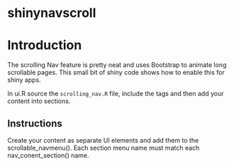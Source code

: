# shinynavscroll

Introduction
=============

The scrolling Nav feature is pretty neat and uses Bootstrap to animate long scrollable pages. This small bit of shiny code shows how to enable this for shiny apps.

In ui.R source the ```scrolling_nav.R``` file, include the tags and then add your content into sections. 

 

Instructions
------------
Create your content as separate UI elements and add them to the scrollable_navmenu(). Each section menu name must match each nav_conent_section() name.
